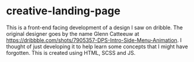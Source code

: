 # creative-landing-page
This is a front-end facing development of a design I saw on dribble. The original designer goes by the name Glenn Catteeuw at https://dribbble.com/shots/7905357-DPS-Intro-Side-Menu-Animation. I thought of just developing it to help learn some concepts that I might have forgotten. This is created using HTML, SCSS and JS.
